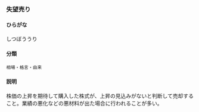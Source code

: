 <div style="display:none;">

## [あ行](securities-terms?id=あ行)
## [か行](securities-terms?id=か行)
## [さ行](securities-terms?id=さ行)

</div>

### 失望売り

#### ひらがな

しつぼううり

#### 分類

`相場・格言・由来`

#### 説明

株価の上昇を期待して購入した株式が、上昇の見込みがないと判断して売却すること。業績の悪化などの悪材料が出た場合に行われることが多い。

<div style="display:none;">

## [た行](securities-terms?id=た行)
## [な行](securities-terms?id=な行)
## [は行](securities-terms?id=は行)
## [ま行](securities-terms?id=ま行)
## [や行](securities-terms?id=や行)
## [ら行](securities-terms?id=ら行)
## [わ行](securities-terms?id=わ行)
## [英数字・記号](securities-terms?id=英数字・記号)

</div>

